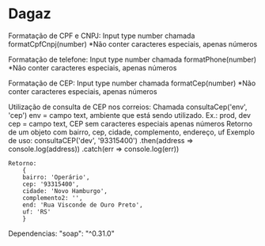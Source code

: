 # Dagaz

Formatação de CPF e CNPJ:
    Input type number
    chamada formatCpfCnpj(number)
    *Não conter caracteres especiais, apenas números

Formatação de telefone:
       Input type number
    chamada formatPhone(number)
    *Não conter caracteres especiais, apenas números

Formatação de CEP:
    Input type number
    chamada formatCep(number)
    *Não conter caracteres especiais, apenas números

Utilização de consulta de CEP nos correios:
    Chamada consultaCep('env', 'cep')
        env = campo text, ambiente que está sendo utilizado. Ex.: prod, dev
        cep = campo text, CEP sem caracteres especiais apenas números
    Retorno de um objeto com bairro, cep, cidade, complemento, endereço, uf
    Exemplo de uso:
        consultaCEP('dev', '93315400')
            .then(address => console.log(address))
            .catch(err => console.log(err))

    Retorno:
        {
        bairro: 'Operário',
        cep: '93315400',
        cidade: 'Novo Hamburgo',
        complemento2: '',
        end: 'Rua Visconde de Ouro Preto',
        uf: 'RS'
        }



Dependencias: 
    "soap": "^0.31.0"
